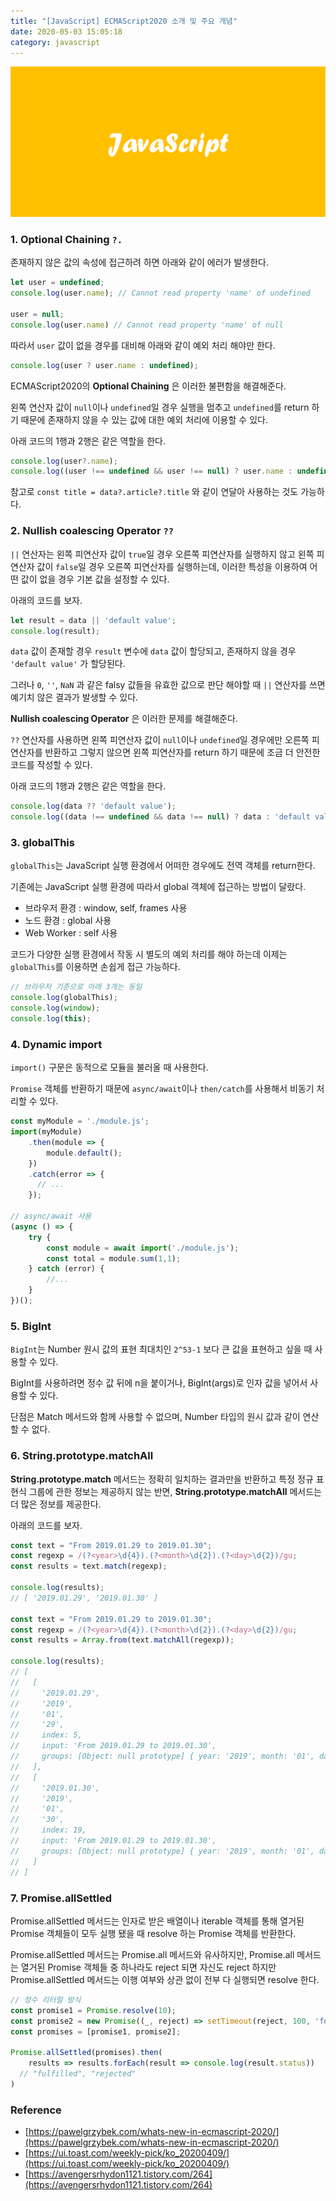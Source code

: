 ```yaml
---
title: "[JavaScript] ECMAScript2020 소개 및 주요 개념"
date: 2020-05-03 15:05:18
category: javascript
---
```


![](images/javascript.png)

### 1. Optional Chaining `?.`

존재하지 않은 값의 속성에 접근하려 하면 아래와 같이 에러가 발생한다.

```js
let user = undefined;
console.log(user.name); // Cannot read property 'name' of undefined 

user = null; 
console.log(user.name) // Cannot read property 'name' of null
```

따라서 `user` 값이 없을 경우를 대비해 아래와 같이 예외 처리 해야만 한다.

```js
console.log(user ? user.name : undefined);
```

ECMAScript2020의 **Optional Chaining** 은 이러한 불편함을 해결해준다. 

왼쪽 연산자 값이 `null`이나 `undefined`일 경우 실행을 멈추고 `undefined`를 return 하기 때문에 존재하지 않을 수 있는 값에 대한 예외 처리에 이용할 수 있다.

아래 코드의 1행과 2행은 같은 역할을 한다.

```js
console.log(user?.name);
console.log((user !== undefined && user !== null) ? user.name : undefined);
```

참고로 `const title = data?.article?.title` 와 같이 연달아 사용하는 것도 가능하다.

### 2. Nullish coalescing Operator `??`

`||` 연산자는 왼쪽 피연산자 값이 `true`일 경우 오른쪽 피연산자를 실행하지 않고 왼쪽 피연산자 값이 `false`일 경우 오른쪽 피연산자를 실행하는데, 이러한 특성을 이용하여 어떤 값이 없을 경우 기본 값을 설정할 수 있다. 

아래의 코드를 보자.

```js
let result = data || 'default value';
console.log(result);
```

`data` 값이 존재할 경우 `result` 변수에 `data` 값이 할당되고, 존재하지 않을 경우 `'default value'` 가 할당된다.

그러나 `0`, `''`, `NaN` 과 같은 falsy 값들을 유효한 값으로 판단 해야할 때 `||` 연산자를 쓰면 예기치 않은 결과가 발생할 수 있다. 

**Nullish coalescing Operator** 은 이러한 문제를 해결해준다.

`??` 연산자를 사용하면 왼쪽 피연산자 값이 `null`이나 `undefined`일 경우에만 오른쪽 피연산자를 반환하고 그렇지 않으면 왼쪽 피연산자를 return 하기 때문에 조금 더 안전한 코드를 작성할 수 있다.

아래 코드의 1행과 2행은 같은 역할을 한다.

```js
console.log(data ?? 'default value');
console.log((data !== undefined && data !== null) ? data : 'default value');
```

### 3. globalThis

`globalThis`는 JavaScript 실행 환경에서 어떠한 경우에도 전역 객체를 return한다.

기존에는 JavaScript 실행 환경에 따라서 global 객체에 접근하는 방법이 달랐다.

- 브라우저 환경 : window, self, frames 사용
- 노드 환경 : global 사용
- Web Worker : self 사용

코드가 다양한 실행 환경에서 작동 시 별도의 예외 처리를 해야 하는데 이제는 `globalThis`를 이용하면 손쉽게 접근 가능하다.

```js
// 브라우저 기준으로 아래 3개는 동일
console.log(globalThis);
console.log(window);
console.log(this);
```

### 4. Dynamic import

`import()` 구문은 동적으로 모듈을 불러올 때 사용한다.

`Promise` 객체를 반환하기 때문에 `async/await`이나 `then/catch`를 사용해서 비동기 처리할 수 있다.

```js
const myModule = './module.js';
import(myModule) 
	.then(module => { 
		module.default(); 
	})
	.catch(error => {
      // ... 
	});

// async/await 사용
(async () => {
	try {
		const module = await import('./module.js');
		const total = module.sum(1,1);
	} catch (error) {
		//... 
	} 
})();

```

### 5. BigInt

`BigInt`는 Number 원시 값의 표현 최대치인 `2^53-1` 보다 큰 값을 표현하고 싶을 때 사용할 수 있다.

BigInt를 사용하려면 정수 값 뒤에 n을 붙이거나, BigInt(args)로 인자 값을 넣어서 사용할 수 있다.

단점은 Match 메서드와 함께 사용할 수 없으며, Number 타입의 원시 값과 같이 연산할 수 없다.

### 6. String.prototype.matchAll

**String.prototype.match** 메서드는 정확히 일치하는 결과만을 반환하고 특정 정규 표현식 그룹에 관한 정보는 제공하지 않는 반면, **String.prototype.matchAll** 메서드는 더 많은 정보를 제공한다.

아래의 코드를 보자.

```js
const text = "From 2019.01.29 to 2019.01.30";
const regexp = /(?<year>\d{4}).(?<month>\d{2}).(?<day>\d{2})/gu;
const results = text.match(regexp);

console.log(results);
// [ '2019.01.29', '2019.01.30' ]

const text = "From 2019.01.29 to 2019.01.30";
const regexp = /(?<year>\d{4}).(?<month>\d{2}).(?<day>\d{2})/gu;
const results = Array.from(text.matchAll(regexp));

console.log(results);
// [
//   [
//     '2019.01.29',
//     '2019',
//     '01',
//     '29',
//     index: 5,
//     input: 'From 2019.01.29 to 2019.01.30',
//     groups: [Object: null prototype] { year: '2019', month: '01', day: '29' }
//   ],
//   [
//     '2019.01.30',
//     '2019',
//     '01',
//     '30',
//     index: 19,
//     input: 'From 2019.01.29 to 2019.01.30',
//     groups: [Object: null prototype] { year: '2019', month: '01', day: '30' }
//   ]
// ]
```

### 7. Promise.allSettled

Promise.allSettled 메서드는 인자로 받은 배열이나 iterable 객체를 통해 열거된 Promise 객체들이 모두 실행 됐을 때 resolve 하는 Promise 객체를 반환한다.

Promise.allSettled 메서드는 Promise.all 메서드와 유사하지만, Promise.all 메서드는 열거된 Promise 객체들 중 하나라도 reject 되면 자신도 reject 하지만 Promise.allSettled 메서드는 이행 여부와 상관 없이 전부 다 실행되면 resolve 한다.

```js
// 정수 리터럴 방식
const promise1 = Promise.resolve(10);
const promise2 = new Promise((_, reject) => setTimeout(reject, 100, 'foo'));
const promises = [promise1, promise2];

Promise.allSettled(promises).then(
	results => results.forEach(result => console.log(result.status))
  // "fulfilled", "rejected"
)
```

### Reference

- [https://pawelgrzybek.com/whats-new-in-ecmascript-2020/](https://pawelgrzybek.com/whats-new-in-ecmascript-2020/)
- [https://ui.toast.com/weekly-pick/ko_20200409/](https://ui.toast.com/weekly-pick/ko_20200409/)
- [https://avengersrhydon1121.tistory.com/264](https://avengersrhydon1121.tistory.com/264)